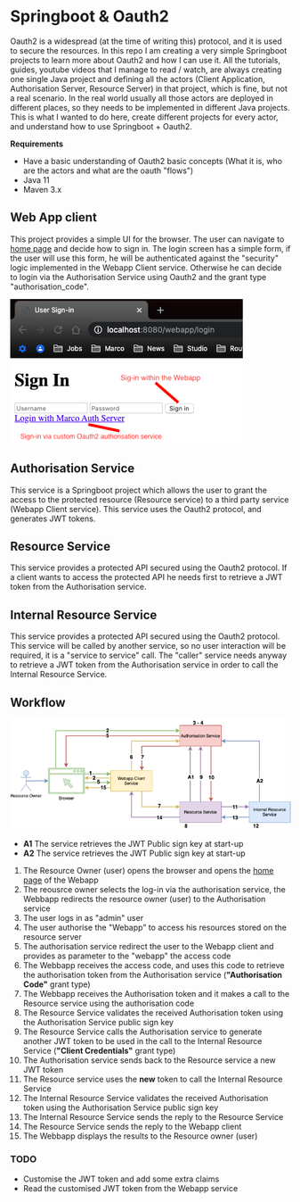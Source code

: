 # Springboot & Oauth2 
Oauth2 is a widespread (at the time of writing this) protocol, and it is used to secure the resources.
In this repo I am creating a very simple Springboot projects to learn more about Oauth2 and how I can use it. All the tutorials, guides, youtube videos that I manage to read / watch, are always creating one single Java project and defining all the actors (Client Application, Authorisation Server, Resource Server) in that project, which is fine, but not a real scenario. In the real world usually all those actors are deployed in different places, so they needs to be implemented in different Java projects. This is what I wanted to do here, create different projects for every actor, and understand how to use Springboot + Oauth2.

**Requirements**
- Have a basic understanding of Oauth2 basic concepts (What it is, who are the actors and what are the oauth "flows")
- Java 11
- Maven 3.x

## Web App client
This project provides a simple UI for the browser. The user can navigate to [home page](http://localhost:8080/webapp) and decide how to sign in. The login screen has a simple form, if the user will use this form, he will be authenticated against the "security" logic implemented in the Webapp Client service. Otherwise he can decide to login via the Authorisation Service using Oauth2 and the grant type "authorisation_code".

![Diagram](./misc/img/login.png)

## Authorisation Service
This service is a Springboot project which allows the user to grant the access to the protected resource (Resource service) to a third party service (Webapp Client service). This service uses the Oauth2 protocol, and generates JWT tokens.

## Resource Service

This service provides a protected API secured using the Oauth2 protocol. If a client wants to access the protected API he needs first to retrieve a JWT token from the Authorisation service.

## Internal Resource Service

This service provides a protected API secured using the Oauth2 protocol. This service will be called by another service, so no user interaction will be required, it is a "service to service" call. The "caller" service needs anyway to retrieve a JWT token from the Authorisation service in order to call the Internal Resource Service.

## Workflow
![Diagram](./misc/img/diagram.png)
* **A1** The service retrieves the JWT Public sign key at start-up
* **A2** The service retrieves the JWT Public sign key at start-up
1. The Resource Owner (user) opens the browser and opens the [home page](http://localhost:8080/webapp) of the Webapp
1. The reousrce owner selects the log-in via the authorisation service, the Webbapp redirects the resource owner (user) to the Authorisation service
1. The user logs in as "admin" user 
1. The user authorise the "Webapp" to access his resources stored on the resource server
1. The authorisation service redirect the user to the Webapp client and provides as parameter to the "webapp" the access code
1. The Webbapp receives the access code, and uses this code to retrieve the authorisation token from the Authorisation service (**"Authorisation Code"** grant type)
1. The Webbapp receives the Authorisation token and it makes a call to the Resource service using the authorisation code
1. The Resource Service validates the received Authorisation token using the Authorisation Service public sign key
1. The Resource Service calls the Authorisation service to generate another JWT token to be used in the call to the Internal Resource Service (**"Client Credentials"** grant type)
1. The Authorisation service sends back to the Resource service a new JWT token
1. The Resource service uses the **new** token to call the Internal Resource Service
1. The Internal Resource Service validates the received Authorisation token using the Authorisation Service public sign key
1. The Internal Resource Service sends the reply to the Resource Service
1. The Resource Service sends the reply to the Webapp client 
1. The Webbapp displays the results to the Resource owner (user)

### TODO
 - Customise the JWT token and add some extra claims
 - Read the customised JWT token from the Webapp service
